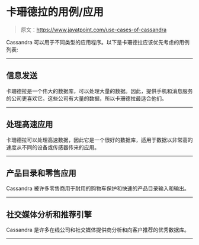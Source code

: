 # 卡珊德拉的用例/应用

> 原文：<https://www.javatpoint.com/use-cases-of-cassandra>

Cassandra 可以用于不同类型的应用程序。以下是卡珊德拉应该优先考虑的用例列表:

* * *

## 信息发送

卡珊德拉是一个伟大的数据库，可以处理大量的数据。因此，提供手机和消息服务的公司更喜欢它。这些公司有大量的数据，所以卡珊德拉最适合他们。

* * *

## 处理高速应用

卡珊德拉可以处理高速数据，因此它是一个很好的数据库，适用于数据以非常高的速度从不同的设备或传感器传来的应用。

* * *

## 产品目录和零售应用

Cassandra 被许多零售商用于耐用的购物车保护和快速的产品目录输入和输出。

* * *

## 社交媒体分析和推荐引擎

Cassandra 是许多在线公司和社交媒体提供商分析和向客户推荐的优秀数据库。

* * *